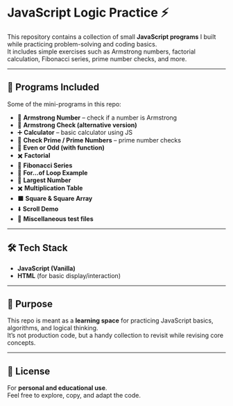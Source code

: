 # JavaScript Logic Practice ⚡

This repository contains a collection of small **JavaScript programs** I built while practicing problem-solving and coding basics.  
It includes simple exercises such as Armstrong numbers, factorial calculation, Fibonacci series, prime number checks, and more.  

---

## 🚀 Programs Included
Some of the mini-programs in this repo:
- 🔢 **Armstrong Number** – check if a number is Armstrong  
- 🔢 **Armstrong Check (alternative version)**  
- ➕ **Calculator** – basic calculator using JS  
- 🧮 **Check Prime / Prime Numbers** – prime number checks  
- 🟰 **Even or Odd (with function)**  
- ✖️ **Factorial**  
- 🔄 **Fibonacci Series**  
- 🔁 **For...of Loop Example**  
- 🔎 **Largest Number**  
- ✖️ **Multiplication Table**  
- ⬛ **Square & Square Array**  
- ⬇️ **Scroll Demo**  
- 🧪 **Miscellaneous test files**

---

## 🛠️ Tech Stack
- **JavaScript (Vanilla)**  
- **HTML** (for basic display/interaction)  

---

## 🎯 Purpose
This repo is meant as a **learning space** for practicing JavaScript basics, algorithms, and logical thinking.  
It’s not production code, but a handy collection to revisit while revising core concepts.  

---

## 📜 License
For **personal and educational use**.  
Feel free to explore, copy, and adapt the code.